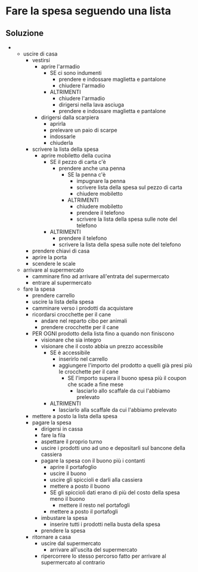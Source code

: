 # Fare la spesa seguendo una lista

## Soluzione
-
    - uscire di casa
        - vestirsi
            - aprire l'armadio
                - SE ci sono indumenti
                    - prendere e indossare maglietta e pantalone
                    - chiudere l'armadio
                - ALTRIMENTI
                    - chiudere l'armadio
                    - dirigersi nella lava asciuga
                    - prendere e indossare maglietta e pantalone
            - dirigersi dalla scarpiera
                - aprirla
                - prelevare un paio di scarpe
                - indossarle
                - chiuderla
        - scrivere la lista della spesa
            - aprire mobiletto della cucina
                - SE il pezzo di carta c'è
                    - prendere anche una penna
                        - SE la penna c'è
                            - impugnare la penna 
                            - scrivere lista della spesa sul pezzo di carta
                            - chiudere mobiletto
                        - ALTRIMENTI 
                            - chiudere mobiletto
                            - prendere il telefono
                            - scrivere la lista della spesa sulle note del telefono
                - ALTRIMENTI  
                    - prendere il telefono
                    - scrivere la lista della spesa sulle note del telefono
        - prendere chiavi di casa
        - aprire la porta 
        - scendere le scale
    - arrivare al supermercato
        - camminare fino ad arrivare all'entrata del supermercato
        - entrare al supermercato
    - fare la spesa
        - prendere carrello
        - uscire la lista della spesa
        - camminare verso i prodotti da acquistare
        - ricordarsi crocchette per il cane
            - andare nel reparto cibo per animali
            - prendere crocchette per il cane    
        - PER OGNI prodotto della lista fino a quando non finiscono 
            - visionare che sia integro
            - visionare che il costo abbia un prezzo accessibile
                - SE è accessibile
                    - inserirlo nel carrello
                    - aggiungere l'importo del prodotto a quelli già presi più le crocchette per il cane
                        - SE l'importo supera il buono spesa più il coupon che scade a fine mese
                            - lasciarlo allo scaffale da cui l'abbiamo prelevato
                - ALTRIMENTI
                    - lasciarlo alla scaffale da cui l'abbiamo prelevato
        - mettere a posto la lista della spesa
        - pagare la spesa
            - dirigersi in cassa
            - fare la fila
            - aspettare il proprio turno
            - uscire i prodotti uno ad uno e depositarli sul bancone della cassiera
            - pagare la spesa con il buono più i contanti 
                - aprire il portafoglio
                - uscire il buono
                - uscire gli spiccioli e darli alla cassiera
                - mettere a posto il buono
                - SE gli spiccioli dati erano di più del costo della spesa meno il buono
                    - mettere il resto nel portafogli
                - mettere a posto il portafogli
            - imbustare la spesa
                - inserire tutti i prodotti nella busta della spesa
            - prendere la spesa
        - ritornare a casa
            - uscire dal supermercato
                - arrivare all'uscita del supermercato
            - ripercorrere lo stesso percorso fatto per arrivare al supermercato al contrario
                
            
            
            


